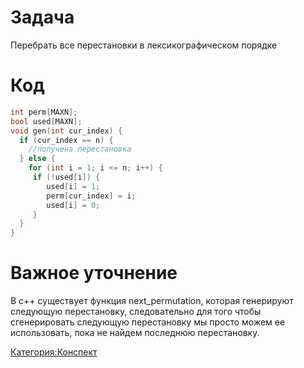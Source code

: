 # Задача

Перебрать все перестановки в лексикографическом порядке

# Код

``` C++
int perm[MAXN];
bool used[MAXN];
void gen(int cur_index) {
  if (cur_index == n) {
    //получена перестановка
  } else {
    for (int i = 1; i <= n; i++) {
     if (!used[i]) {
        used[i] = 1;
        perm[cur_index] = i;
        used[i] = 0;
     }
  }
}
```

# Важное уточнение

В с++ существует функция next_permutation, которая генерируют следующую
перестановку, следовательно для того чтобы сгенерировать следующую
перестановку мы просто можем ее использовать, пока не найдем
последнюю перестановку.

[Категория:Конспект](Категория:Конспект "wikilink")